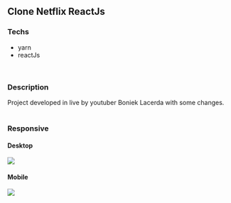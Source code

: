## Clone Netflix ReactJs  

### Techs  

* yarn
* reactJs  
</br>  

### Description  

Project developed in live by youtuber Boniek Lacerda with some changes.  
</br>  

### Responsive  

#### Desktop  

<img src="./public/netflix-desktop.gif">  
  
</br>  

#### Mobile  

<img src="./public/netflix-responsive.gif">